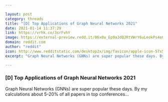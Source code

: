 ```yaml
---

layout: post
category: threads
title: "[D] Top Applications of Graph Neural Networks 2021"
date: 2021-01-14 11:37:29
link: https://vrhk.co/3srFvhY
image: https://external-preview.redd.it/06x0u_Ep9aJdQJRtVWrY6uLeokPs4o8xMEWYMrts300.jpg?width=1200&height=628.272251309&auto=webp&crop=1200:628.272251309,smart&s=4c09462a0170c916dd29d5e081c6f30a2bc6a69d
domain: reddit.com
author: "reddit"
icon: http://www.redditstatic.com/desktop2x/img/favicon/apple-icon-57x57.png
excerpt: "Graph Neural Networks (GNNs) are super popular these days. By my calculations about 5-20% of all papers in top conferences..."

---
```


### [D] Top Applications of Graph Neural Networks 2021

Graph Neural Networks (GNNs) are super popular these days. By my calculations about 5-20% of all papers in top conferences...